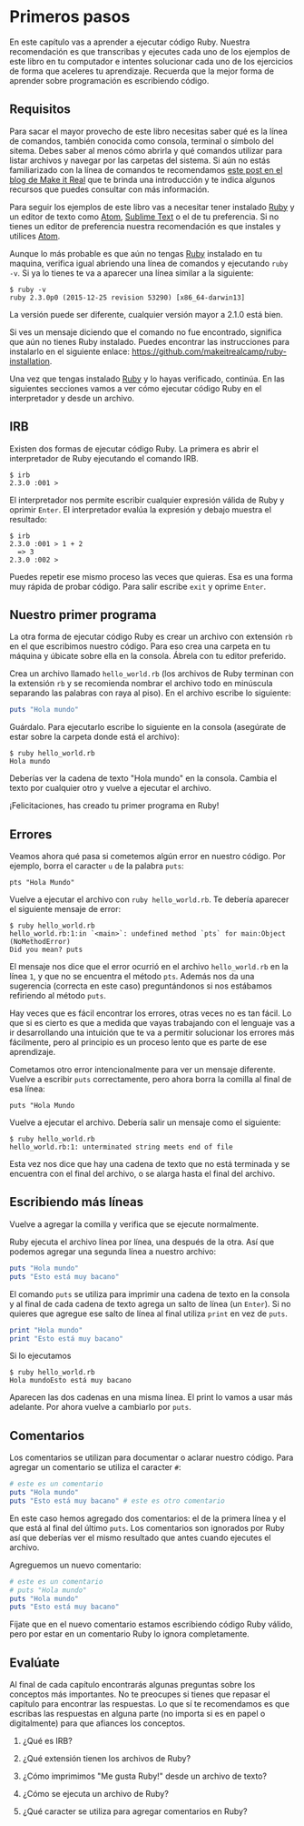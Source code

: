 # Primeros pasos

En este capítulo vas a aprender a ejecutar código Ruby. Nuestra recomendación es que transcribas y ejecutes cada uno de los ejemplos de este libro en tu computador e intentes solucionar cada uno de los ejercicios de forma que aceleres tu aprendizaje. Recuerda que la mejor forma de aprender sobre programación es escribiendo código.

## Requisitos

Para sacar el mayor provecho de este libro necesitas saber qué es la línea de comandos, también conocida como consola, terminal o símbolo del sitema. Debes saber al menos cómo abrirla y qué comandos utilizar para listar archivos y navegar por las carpetas del sistema. Si aún no estás familiarizado con la línea de comandos te recomendamos [este post en el blog de Make it Real](http://blog.makeitreal.camp/la-linea-de-comandos/) que te brinda una introducción y te indica algunos recursos que puedes consultar con más información.

Para seguir los ejemplos de este libro vas a necesitar tener instalado [Ruby](https://ruby-lang.org/) y un editor de texto como [Atom](https://atom.io/), [Sublime Text](https://www.sublimetext.com/) o el de tu preferencia. Si no tienes un editor de preferencia nuestra recomendación es que instales y utilices [Atom](https://atom.io/).

Aunque lo más probable es que aún no tengas [Ruby](https://ruby-lang.org/) instalado en tu maquina, verifica igual abriendo una línea de comandos y ejecutando `ruby -v`. Si ya lo tienes te va a aparecer una línea similar a la siguiente:

```
$ ruby -v
ruby 2.3.0p0 (2015-12-25 revision 53290) [x86_64-darwin13]
```

La versión puede ser diferente, cualquier versión mayor a 2.1.0 está bien.

Si ves un mensaje diciendo que el comando no fue encontrado, significa que aún no tienes Ruby instalado. Puedes encontrar las instrucciones para instalarlo en el siguiente enlace: https://github.com/makeitrealcamp/ruby-installation.

Una vez que tengas instalado [Ruby](https://ruby-lang.org/) y lo hayas verificado, continúa. En las siguientes secciones vamos a ver cómo ejecutar código Ruby en el interpretador y desde un archivo.

## IRB

Existen dos formas de ejecutar código Ruby. La primera es abrir el interpretador de Ruby ejecutando el comando IRB.

```
$ irb
2.3.0 :001 >
```

El interpretador nos permite escribir cualquier expresión válida de Ruby y oprimir `Enter`. El interpretador evalúa la expresión y debajo muestra el resultado:

```
$ irb
2.3.0 :001 > 1 + 2
  => 3
2.3.0 :002 >
```

Puedes repetir ese mismo proceso las veces que quieras. Esa es una forma muy rápida de probar código. Para salir escribe `exit` y oprime `Enter`.

## Nuestro primer programa

La otra forma de ejecutar código Ruby es crear un archivo con extensión `rb` en el que escribimos nuestro código. Para eso crea una carpeta en tu máquina y úbicate sobre ella en la consola. Ábrela con tu editor preferido.

Crea un archivo llamado `hello_world.rb` (los archivos de Ruby terminan con la extensión `rb` y se recomienda nombrar el archivo todo en minúscula separando las palabras con raya al piso). En el archivo escribe lo siguiente:

```ruby
puts "Hola mundo"
```

Guárdalo. Para ejecutarlo escribe lo siguiente en la consola (asegúrate de estar sobre la carpeta donde está el archivo):

```shell
$ ruby hello_world.rb
Hola mundo
```

Deberías ver la cadena de texto "Hola mundo" en la consola. Cambia el texto por cualquier otro y vuelve a ejecutar el archivo.

¡Felicitaciones, has creado tu primer programa en Ruby!

## Errores

Veamos ahora qué pasa si cometemos algún error en nuestro código. Por ejemplo, borra el caracter `u` de la palabra `puts`:

```
pts "Hola Mundo"
```

Vuelve a ejecutar el archivo con `ruby hello_world.rb`. Te debería aparecer el siguiente mensaje de error:

```
$ ruby hello_world.rb
hello_world.rb:1:in `<main>`: undefined method `pts` for main:Object (NoMethodError)
Did you mean? puts
```

El mensaje nos dice que el error ocurrió en el archivo `hello_world.rb` en la línea `1`, y que no se encuentra el método `pts`. Además nos da una sugerencia (correcta en este caso) preguntándonos si nos estábamos refiriendo al método `puts`.

Hay veces que es fácil encontrar los errores, otras veces no es tan fácil. Lo que si es cierto es que a medida que vayas trabajando con el lenguaje vas a ir desarrollando una intuición que te va a permitir solucionar los errores más fácilmente, pero al principio es un proceso lento que es parte de ese aprendizaje.

Cometamos otro error intencionalmente para ver un mensaje diferente. Vuelve a escribir `puts` correctamente, pero ahora borra la comilla al final de esa línea:

```
puts "Hola Mundo
```

Vuelve a ejecutar el archivo. Debería salir un mensaje como el siguiente:

```
$ ruby hello_world.rb
hello_world.rb:1: unterminated string meets end of file
```

Esta vez nos dice que hay una cadena de texto que no está terminada y se encuentra con el final del archivo, o se alarga hasta el final del archivo.

## Escribiendo más líneas

Vuelve a agregar la comilla y verifica que se ejecute normalmente.

Ruby ejecuta el archivo línea por línea, una después de la otra. Así que podemos agregar una segunda línea a nuestro archivo:

```ruby
puts "Hola mundo"
puts "Esto está muy bacano"
```

El comando `puts` se utiliza para imprimir una cadena de texto en la consola y al final de cada cadena de texto agrega un salto de línea (un `Enter`). Si no quieres que agregue ese salto de línea al final utiliza `print` en vez de `puts`.

```ruby
print "Hola mundo"
print "Esto está muy bacano"
```

Si lo ejecutamos

```
$ ruby hello_world.rb
Hola mundoEsto está muy bacano
```

Aparecen las dos cadenas en una misma línea. El print lo vamos a usar más adelante. Por ahora vuelve a cambiarlo por `puts`.

## Comentarios

Los comentarios se utilizan para documentar o aclarar nuestro código. Para agregar un comentario se utiliza el caracter `#`:

```ruby
# este es un comentario
puts "Hola mundo"
puts "Esto está muy bacano" # este es otro comentario
```

En este caso hemos agregado dos comentarios: el de la primera línea y el que está al final del último `puts`. Los comentarios son ignorados por Ruby así que deberías ver el mismo resultado que antes cuando ejecutes el archivo.

Agreguemos un nuevo comentario:

```ruby
# este es un comentario
# puts "Hola mundo"
puts "Hola mundo"
puts "Esto está muy bacano"
```

Fíjate que en el nuevo comentario estamos escribiendo código Ruby válido, pero por estar en un comentario Ruby lo ignora completamente.


## Evalúate

Al final de cada capítulo encontrarás algunas preguntas sobre los conceptos más importantes. No te preocupes si tienes que repasar el capítulo para encontrar las respuestas. Lo que sí te recomendamos es que escribas las respuestas en alguna parte (no importa si es en papel o digitalmente) para que afiances los conceptos.

1. ¿Qué es IRB?

2. ¿Qué extensión tienen los archivos de Ruby?

3. ¿Cómo imprimimos "Me gusta Ruby!" desde un archivo de texto?

4. ¿Cómo se ejecuta un archivo de Ruby?

5. ¿Qué caracter se utiliza para agregar comentarios en Ruby?
